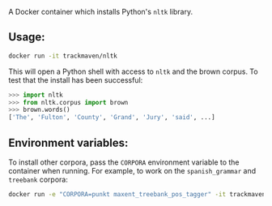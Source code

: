 A Docker container which installs Python's `nltk` library.

## Usage:

```bash
docker run -it trackmaven/nltk
```

This will open a Python shell with access to `nltk` and the brown corpus. To test that the install has been successful:

```python
>>> import nltk
>>> from nltk.corpus import brown
>>> brown.words()
['The', 'Fulton', 'County', 'Grand', 'Jury', 'said', ...]
```

## Environment variables:

To install other corpora, pass the `CORPORA` environment variable to the container when running. For example, to work on the `spanish_grammar` and `treebank` corpora:

```bash
docker run -e "CORPORA=punkt maxent_treebank_pos_tagger" -it trackmaven/nltk
```
